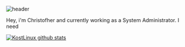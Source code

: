 ![header](https://capsule-render.vercel.app/api?type=rect&color=#051633&height=70&section=header&text=KostLinux%20Junior%20IT%20Specialist&fontSize=50&fontColor=#FFFFFF)

Hey, i'm Christofher and currently working as a System Administrator.
I need

[![KostLinux github stats](https://github-readme-stats.vercel.app/api?username=KostLinux&theme=tokyonight&show_icons=true&line_height=40)](https://github.com/anuraghazra/github-readme-stats)
